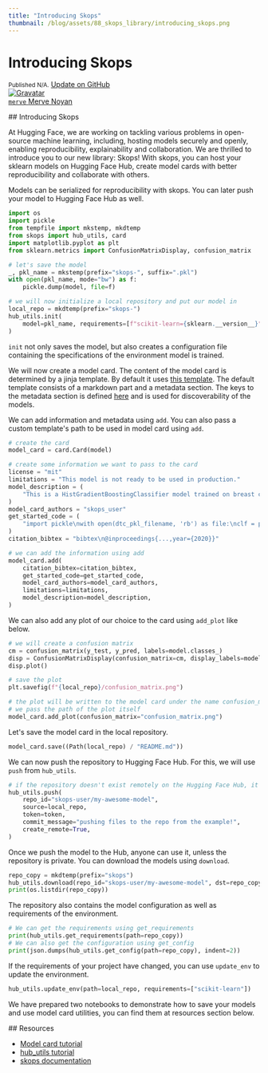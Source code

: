 ```yaml
---
title: "Introducing Skops"
thumbnail: /blog/assets/88_skops_library/introducing_skops.png
---
```


<h1>
    Introducing Skops
</h1>

<div class="blog-metadata">
    <small>Published N/A.</small>
    <a target="_blank" class="btn no-underline text-sm mb-5 font-sans" href="https://github.com/huggingface/blog/blob/main/skops-library.md">
        Update on GitHub
    </a>
</div>

<div class="author-card">
    <a href="/merve">
        <img class="avatar avatar-user" src="https://aeiljuispo.cloudimg.io/v7/https://s3.amazonaws.com/moonup/production/uploads/1631694399207-6141a88b3a0ec78603c9e784.png?w=200&h=200&f=face" title="Gravatar">
        <div class="bfc">
            <code>merve</code>
            <span class="fullname">Merve Noyan</span>
        </div>
    </a>
</div>

## Introducing Skops

At Hugging Face, we are working on tackling various problems in open-source machine learning, including, hosting models securely and openly, enabling reproducibility, explainability and collaboration. We are thrilled to introduce you to our new library: Skops! With skops, you can host your sklearn models on Hugging Face Hub, create model cards with better reproducibility and collaborate with others. 

Models can be serialized for reproducibility with skops. You can later push your model to Hugging Face Hub as well.

```python
import os
import pickle
from tempfile import mkstemp, mkdtemp
from skops import hub_utils, card
import matplotlib.pyplot as plt
from sklearn.metrics import ConfusionMatrixDisplay, confusion_matrix

# let's save the model
_, pkl_name = mkstemp(prefix="skops-", suffix=".pkl")
with open(pkl_name, mode="bw") as f:
    pickle.dump(model, file=f)

# we will now initialize a local repository and put our model in
local_repo = mkdtemp(prefix="skops-")
hub_utils.init(
    model=pkl_name, requirements=[f"scikit-learn={sklearn.__version__}"], dst=local_repo
)
```

`init` not only saves the model, but also creates a configuration file containing the specifications of the environment model is trained. 

We will now create a model card. The content of the model card is determined by a jinja template. By default it uses [this template](https://github.com/skops-dev/skops/blob/main/skops/card/default_template.md). The default template consists of a markdown part and a metadata section. The keys to the metadata section is defined [here](https://huggingface.co/docs/hub/models-cards#model-card-metadata) and is used for discoverability of the models. 

We can add information and metadata using `add`. You can also pass a custom template's path to be used in model card using `add`.

```python
# create the card
model_card = card.Card(model)

# create some information we want to pass to the card
license = "mit"
limitations = "This model is not ready to be used in production."
model_description = (
    "This is a HistGradientBoostingClassifier model trained on breast cancer dataset."
)
model_card_authors = "skops_user"
get_started_code = (
    "import pickle\nwith open(dtc_pkl_filename, 'rb') as file:\nclf = pickle.load(file)"
)
citation_bibtex = "bibtex\n@inproceedings{...,year={2020}}"

# we can add the information using add
model_card.add(
    citation_bibtex=citation_bibtex,
    get_started_code=get_started_code,
    model_card_authors=model_card_authors,
    limitations=limitations,
    model_description=model_description,
)
```

We can also add any plot of our choice to the card using `add_plot` like below.

```python
# we will create a confusion matrix
cm = confusion_matrix(y_test, y_pred, labels=model.classes_)
disp = ConfusionMatrixDisplay(confusion_matrix=cm, display_labels=model.classes_)
disp.plot()

# save the plot
plt.savefig(f"{local_repo}/confusion_matrix.png")

# the plot will be written to the model card under the name confusion_matrix
# we pass the path of the plot itself
model_card.add_plot(confusion_matrix="confusion_matrix.png")
```

Let's save the model card in the local repository. 
```python
model_card.save((Path(local_repo) / "README.md"))
```

We can now push the repository to Hugging Face Hub. For this, we will use `push` from `hub_utils`.

```python
# if the repository doesn't exist remotely on the Hugging Face Hub, it will be created when we set create_remote to True
hub_utils.push(
    repo_id="skops-user/my-awesome-model",
    source=local_repo,
    token=token,
    commit_message="pushing files to the repo from the example!",
    create_remote=True,
)
```

Once we push the model to the Hub, anyone can use it, unless the repository is private. You can download the models using `download`.

```python
repo_copy = mkdtemp(prefix="skops")
hub_utils.download(repo_id="skops-user/my-awesome-model", dst=repo_copy)
print(os.listdir(repo_copy))
```

The repository also contains the model configuration as well as requirements of the environment.

```python
# We can get the requirements using get_requirements
print(hub_utils.get_requirements(path=repo_copy))
# We can also get the configuration using get_config
print(json.dumps(hub_utils.get_config(path=repo_copy), indent=2))
```

If the requirements of your project have changed, you can use `update_env` to update the environment.

```python
hub_utils.update_env(path=local_repo, requirements=["scikit-learn"])
```

We have prepared two notebooks to demonstrate how to save your models and use model card utilities, you can find them at resources section below.


## Resources
- [Model card tutorial](https://skops.readthedocs.io/en/latest/auto_examples/plot_model_card.html)
- [hub_utils tutorial](https://skops.readthedocs.io/en/latest/auto_examples/plot_hf_hub.html)
- [skops documentation](https://skops.readthedocs.io/en/latest/modules/classes.html)